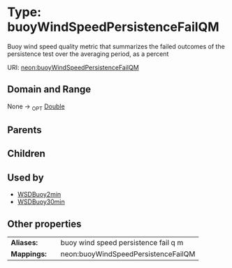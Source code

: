 
# Type: buoyWindSpeedPersistenceFailQM


Buoy wind speed quality metric that summarizes  the failed outcomes of the persistence test over the averaging period, as a percent

URI: [neon:buoyWindSpeedPersistenceFailQM](https://data.neonscience.org/buoyWindSpeedPersistenceFailQM)


## Domain and Range

None ->  <sub>OPT</sub> [Double](types/Double.md)

## Parents


## Children


## Used by

 * [WSDBuoy2min](WSDBuoy2min.md)
 * [WSDBuoy30min](WSDBuoy30min.md)

## Other properties

|  |  |  |
| --- | --- | --- |
| **Aliases:** | | buoy wind speed persistence fail q m |
| **Mappings:** | | neon:buoyWindSpeedPersistenceFailQM |

